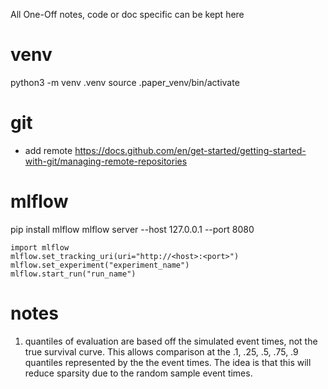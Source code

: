All One-Off notes, code or doc specific can be kept here

# venv
python3 -m venv .venv
source .paper_venv/bin/activate

# git
- add remote https://docs.github.com/en/get-started/getting-started-with-git/managing-remote-repositories 


# mlflow
pip install mlflow
mlflow server --host 127.0.0.1 --port 8080

```
import mlflow
mlflow.set_tracking_uri(uri="http://<host>:<port>")
mlflow.set_experiment("experiment_name")
mlflow.start_run("run_name")
```

# notes
1. quantiles of evaluation are based off the simulated event times, not the true survival curve. This allows comparison at the .1, .25, .5, .75, .9 quantiles represented by the the event times. The idea is that this will reduce sparsity due to the random sample event times.